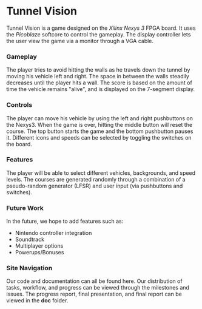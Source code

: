 Tunnel Vision
=============
Tunnel Vision is a game designed on the _Xilinx Nexys 3_ FPGA board.  It uses the _Picoblaze_ softcore to control the gameplay. The display controller lets the user view the game via a monitor through a  VGA cable.

### Gameplay    <br /> 
The player tries to avoid hitting the walls as he travels down the tunnel by moving his vehicle left and right. The space in between the walls steadily decreases until the player hits a wall.  The score is based on the amount of time the vehicle remains "alive", and is displayed on the 7-segment display.

### Controls   <br />
The player can move his vehicle by using the left and right pushbuttons on the Nexys3.  When the game is over, hitting the middle button will reset the course.  The top button starts the game and the bottom pushbutton pauses it. Different icons and speeds can be selected by toggling the switches on the board. 

### Features   <br />
The player will be able to select different vehicles, backgrounds, and speed levels.  The courses are generated randomly through a combination of a pseudo-random generator (LFSR) and user input (via pushbuttons and switches).

### Future Work   <br />
In the future, we hope to add features such as:   <br />
- Nintendo controller integration   <br /> 
- Soundtrack   <br />
- Multiplayer options   <br />
- Powerups/Bonuses   <br />

### Site Navigation    <br />
Our code and documentation can all be found here. Our distribution of tasks, workflow, and progress can be viewed through the milestones and issues. The progress report, final presentation, and final report can be viewed in the __doc__ folder.



